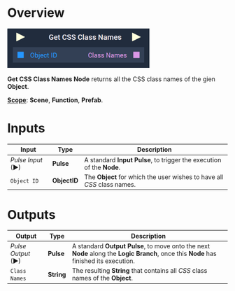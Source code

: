 # Overview

![The Get CSS Class Names Node.](../../../.gitbook/assets/getcssclassnames.png)

**Get CSS Class Names Node** returns all the CSS class names of the gien **Object**.

[**Scope**](../../overview.md#scopes): **Scene**, **Function**, **Prefab**.

# Inputs

|Input|Type|Description|
|---|---|---|
|*Pulse Input* (►)|**Pulse**|A standard **Input Pulse**, to trigger the execution of the **Node**.|
|`Object ID`|**ObjectID**|The **Object** for which the user wishes to have all *CSS* class names.|

# Outputs

|Output|Type|Description|
|---|---|---|
|*Pulse Output* (►)|**Pulse**|A standard **Output Pulse**, to move onto the next **Node** along the **Logic Branch**, once this **Node** has finished its execution.|
|`Class Names`|**String**|The resulting **String** that contains all *CSS* class names of the **Object**.|


